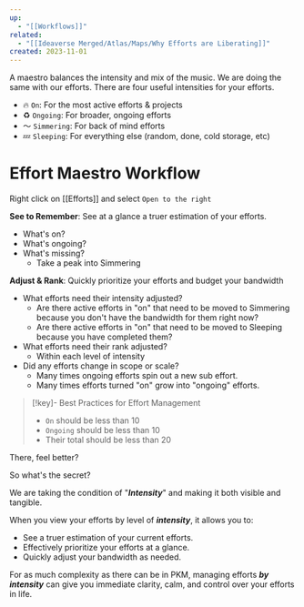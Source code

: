 ```yaml
---
up:
  - "[[Workflows]]"
related:
  - "[[Ideaverse Merged/Atlas/Maps/Why Efforts are Liberating]]"
created: 2023-11-01
---
```

 A maestro balances the intensity and mix of the music. We are doing the same with our efforts. There are four useful intensities for your efforts. 

- 🔥 `On`: For the most active efforts & projects
- ♻️ `Ongoing`: For broader, ongoing efforts
- 〜 `Simmering`: For back of mind efforts
- 💤 `Sleeping`: For everything else (random, done, cold storage, etc)

# Effort Maestro Workflow
Right click on [[Efforts]] and select `Open to the right`

**See to Remember**: See at a glance a truer estimation of your efforts.

- What's on?
- What's ongoing?
- What's missing? 
	- Take a peak into Simmering

**Adjust & Rank**: Quickly prioritize your efforts and budget your bandwidth

- What efforts need their intensity adjusted?
	- Are there active efforts in "on" that need to be moved to Simmering because you don't have the bandwidth for them right now? 
	- Are there active efforts in "on" that need to be moved to Sleeping because you have completed them?
- What efforts need their rank adjusted?
	- Within each level of intensity
- Did any efforts change in scope or scale?
	- Many times ongoing efforts spin out a new sub effort.
	- Many times efforts turned "on" grow into "ongoing" efforts.

> [!key]- Best Practices for Effort Management
> - `On` should be less than 10
> - `Ongoing` should be less than 10
> - Their total should be less than 20

There, feel better? 

So what's the secret?

We are taking the condition of "***Intensity***" and making it both visible and tangible. 

When you view your efforts by level of ***intensity***, it allows you to:

- See a truer estimation of your current efforts.
- Effectively prioritize your efforts at a glance.  
- Quickly adjust your bandwidth as needed.

For as much complexity as there can be in PKM, managing efforts ***by intensity*** can give you immediate clarity, calm, and control over your efforts in life.
